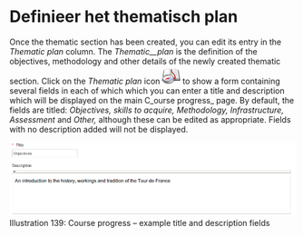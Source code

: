 # Definieer het thematisch plan

Once the thematic section has been created, you can edit its entry in the _Thematic plan_ column. The _Thematic\_\_plan_ is the definition of the objectives, methodology and other details of the newly created thematic section. Click on the _Thematic plan_ icon ![](../../.gitbook/assets/graphics255%20%283%29.png) to show a form containing several fields in each of which which you can enter a title and description which will be displayed on the main C_ourse progress_ page. By default, the fields are titled: _Objectives, skills to acquire, Methodology, Infrastructure, Assessment_ and _Other,_ although these can be edited as appropriate. Fields with no description added will not be displayed.

![](../../.gitbook/assets/graphics260%20%281%29.png)Illustration 139: Course progress – example title and description fields


